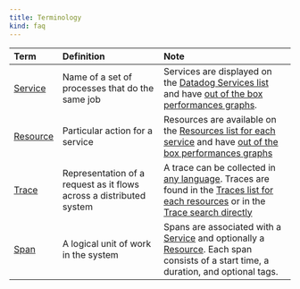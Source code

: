 ```yaml
---
title: Terminology
kind: faq
---
```


|Term|Definition|Note|
|:----|:-----|:---|
|[Service](/tracing/visualization/service)|Name of a set of processes that do the same job| Services are displayed on the [Datadog Services list](/tracing/visualization/services_list/) and have [out of the box performances graphs](/tracing/visualization/service/#out-of-the-box-graphs).|
|[Resource](/tracing/visualization/resource)|Particular action for a service|Resources are available on the [Resources list for each service](/tracing/visualization/service/#resources) and have [out of the box performances graphs](/tracing/visualization/resource/#out-of-the-box-graphs)|
|[Trace](/tracing/visualization/trace)|Representation of a request as it flows across a distributed system| A trace can be collected in [any language](/tracing/setup). Traces are found in the [Traces list for each resources](/tracing/visualization/resource/#traces) or in the [Trace search directly](/tracing/visualization/trace_seach)|
|[Span](/tracing/visualization/trace/#spans) |A logical unit of work in the system| Spans are associated with a [Service](/tracing/visualization/service) and optionally a [Resource](/tracing/visualization/resource). Each span consists of a start time, a duration, and optional tags.|